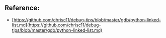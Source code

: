 ## Reference:

- [https://github.com/chrisc11/debug-tips/blob/master/gdb/python-linked-list.md](https://github.com/chrisc11/debug-tips/blob/master/gdb/python-linked-list.md)
